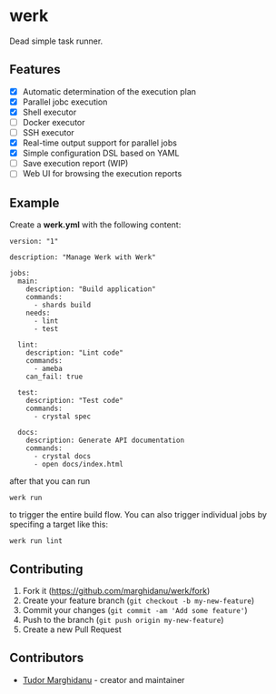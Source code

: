 # werk

Dead simple task runner.

## Features

- [x] Automatic determination of the execution plan
- [x] Parallel jobc execution
- [x] Shell executor
- [ ] Docker executor
- [ ] SSH executor
- [x] Real-time output support for parallel jobs
- [x] Simple configuration DSL based on YAML
- [ ] Save execution report (WIP)
- [ ] Web UI for browsing the execution reports

## Example

Create a **werk.yml** with the following content:

```
version: "1"

description: "Manage Werk with Werk"

jobs:
  main:
    description: "Build application"
    commands:
      - shards build
    needs:
      - lint
      - test

  lint:
    description: "Lint code"
    commands:
      - ameba
    can_fail: true

  test:
    description: "Test code"
    commands:
      - crystal spec

  docs:
    description: Generate API documentation
    commands:
      - crystal docs
      - open docs/index.html
```

after that you can run

```
werk run
```

to trigger the entire build flow. You can also trigger individual jobs by specifing a target like this:

```
werk run lint
```

## Contributing

1. Fork it (<https://github.com/marghidanu/werk/fork>)
2. Create your feature branch (`git checkout -b my-new-feature`)
3. Commit your changes (`git commit -am 'Add some feature'`)
4. Push to the branch (`git push origin my-new-feature`)
5. Create a new Pull Request

## Contributors

- [Tudor Marghidanu](https://github.com/marghidanu) - creator and maintainer
